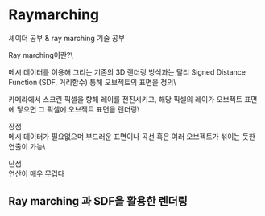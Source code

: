 # Raymarching
셰이더 공부 &amp; ray marching 기술 공부

Ray marching이란?\

메시 데이터를 이용해 그리는 기존의 3D 렌더링 방식과는 달리 Signed Distance Function (SDF, 거리함수) 통해 오브젝트의 표면을 정의\

카메라에서 스크린 픽셀을 향해 레이를 전진시키고, 해당 픽셀의 레이가 오브젝트 표면에 닿으면 그 픽셀에 오브젝트 표면을 렌더링\

장점\
메시 데이터가 필요없으며 부드러운 표면이나 곡선 혹은 여러 오브젝트가 섞이는 듯한 연출이 가능\

단점\
연산이 매우 무겁다

## Ray marching 과 SDF을 활용한 렌더링
